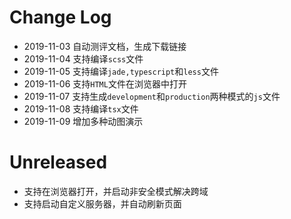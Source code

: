 # Change Log

- 2019-11-03 自动测评文档，生成下载链接
- 2019-11-04 支持编译`scss`文件
- 2019-11-05 支持编译`jade,typescript`和`less`文件
- 2019-11-06 支持`HTML`文件在浏览器中打开
- 2019-11-07 支持生成`development`和`production`两种模式的`js`文件
- 2019-11-08 支持编译`tsx`文件
- 2019-11-09 增加多种动图演示

# Unreleased

- 支持在浏览器打开，并启动非安全模式解决跨域
- 支持启动自定义服务器，并自动刷新页面